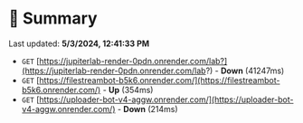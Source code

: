 # 📖 Summary
Last updated: **5/3/2024, 12:41:33 PM**

- `GET` [https://jupiterlab-render-0pdn.onrender.com/lab?](https://jupiterlab-render-0pdn.onrender.com/lab?) - **Down** (41247ms)
- `GET` [https://filestreambot-b5k6.onrender.com/](https://filestreambot-b5k6.onrender.com/) - **Up** (354ms)
- `GET` [https://uploader-bot-v4-aggw.onrender.com/](https://uploader-bot-v4-aggw.onrender.com/) - **Down** (214ms)
